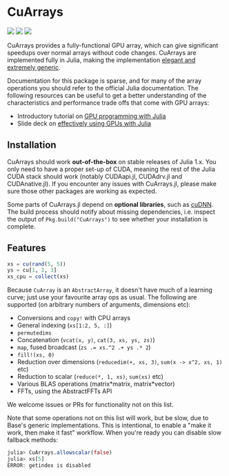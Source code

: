 # CuArrays

[![][docs-latest-img]][docs-latest-url] [![][discourse-img]][discourse-url] [![][codecov-img]][codecov-url]

[codecov-img]: https://codecov.io/gh/JuliaGPU/CuArrays.jl/branch/master/graph/badge.svg
[codecov-url]: https://codecov.io/gh/JuliaGPU/CuArrays.jl

[docs-latest-img]: https://img.shields.io/badge/docs-latest-blue.svg
[docs-latest-url]: https://juliagpu.gitlab.io/CuArrays.jl/

[discourse-img]: https://img.shields.io/badge/discourse-julia%20%23gpu-red
[discourse-url]: https://discourse.julialang.org/c/domain/gpu

CuArrays provides a fully-functional GPU array, which can give significant speedups over
normal arrays without code changes. CuArrays are implemented fully in Julia, making the
implementation [elegant and extremely
generic](http://mikeinnes.github.io/2017/08/24/cudanative.html).

Documentation for this package is sparse, and for many of the array operations you should
refer to the official Julia documentation. The following resources can be useful to get a
better understanding of the characteristics and performance trade offs that come with GPU
arrays:

- Introductory tutorial on [GPU programming with Julia](https://juliagpu.gitlab.io/CuArrays.jl/tutorials/generated/intro/)
- Slide deck on [effectively using GPUs with Julia](https://docs.google.com/presentation/d/1l-BuAtyKgoVYakJSijaSqaTL3friESDyTOnU2OLqGoA/)

## Installation

CuArrays should work **out-of-the-box** on stable releases of Julia 1.x. You
only need to have a proper set-up of CUDA, meaning the rest of the Julia CUDA
stack should work (notably CUDAapi.jl, CUDAdrv.jl and CUDAnative.jl). If you
encounter any issues with CuArrays.jl, please make sure those other packages are
working as expected.

Some parts of CuArrays.jl depend on **optional libraries**, such as
[cuDNN](https://developer.nvidia.com/cudnn). The build process should notify
about missing dependencies, i.e. inspect the output of `Pkg.build("CuArrays")`
to see whether your installation is complete.


## Features

```julia
xs = cu(rand(5, 5))
ys = cu[1, 2, 3]
xs_cpu = collect(xs)
```

Because `CuArray` is an `AbstractArray`, it doesn't have much of a learning curve; just use your favourite array ops as usual. The following are supported (on arbitrary numbers of arguments, dimensions etc):

* Conversions and `copy!` with CPU arrays
* General indexing (`xs[1:2, 5, :]`)
* `permutedims`
* Concatenation (`vcat(x, y)`, `cat(3, xs, ys, zs)`)
* `map`, fused broadcast (`zs .= xs.^2 .+ ys .* 2`)
* `fill!(xs, 0)`
* Reduction over dimensions (`reducedim(+, xs, 3)`, `sum(x -> x^2, xs, 1)` etc)
* Reduction to scalar (`reduce(*, 1, xs)`, `sum(xs)` etc)
* Various BLAS operations (matrix\*matrix, matrix\*vector)
* FFTs, using the AbstractFFTs API

We welcome issues or PRs for functionality not on this list.

Note that some operations not on this list will work, but be slow, due to Base's generic
implementations. This is intentional, to enable a "make it work, then make it fast"
workflow. When you're ready you can disable slow fallback methods:

```julia
julia> CuArrays.allowscalar(false)
julia> xs[5]
ERROR: getindex is disabled
```
